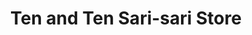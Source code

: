 ---
title: "Ten and Ten Sari-sari Store"
url: /cainta/ten-and-ten-sari-sari-store/
shop: convenience
---